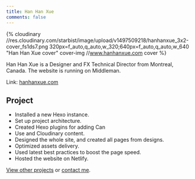 ```yaml
---
title: Han Han Xue
comments: false
---
```


{% cloudinary //res.cloudinary.com/starbist/image/upload/v1497509218/hanhanxue_3x2-cover_fs1ds7.png 320px=f_auto,q_auto,w_320;640px=f_auto,q_auto,w_640 "Han Han Xue cover" cover-img //www.hanhanxue.com cover %}

Han Han Xue is a Designer and FX Technical Director from Montreal, Canada. The website is running on Middleman.

Link: [hanhanxue.com](//www.hanhanxue.com)

## Project

- Installed a new Hexo instance.
- Set up project architecture.
- Created Hexo plugins for adding Can
- Use and Cloudinary content.
- Designed the whole site, and created all pages from designs.
- Optimized assets delivery.
- Used latest best practices to boost the page speed.
- Hosted the website on Netlify.

[View other projects](/portfolio/) or [contact me](/about-me/).
